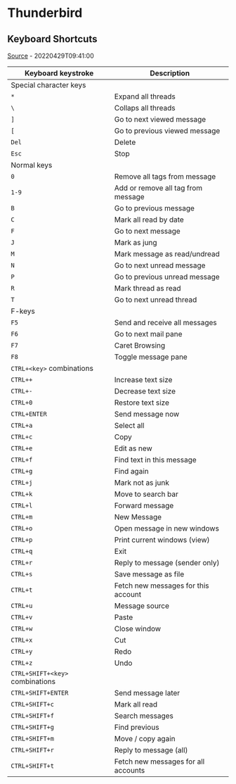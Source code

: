 # Thunderbird

## Keyboard Shortcuts

[Source](https://www-archive.mozilla.org/support/thunderbird/keyboard) - 20220429T09:41:00

| Keyboard keystroke | Description |
| --- | --- |
| Special character keys | |
| `*` | Expand all threads |
| `\` | Collaps all threads |
| `]` | Go to next viewed message |
| `[` | Go to previous viewed message |
| `Del` | Delete |
| `Esc` | Stop |
| Normal keys | |
| `0` | Remove all tags from message |
| `1-9` | Add or remove all tag from message |
| `B` | Go to previous message |
| `C` | Mark all read by date |
| `F` | Go to next message |
| `J` | Mark as jung |
| `M` | Mark message as read/undread |
| `N` | Go to next unread message |
| `P` | Go to previous unread message |
| `R` | Mark thread as read |
| `T` | Go to next unread thread |
| F-keys | |
| `F5` | Send and receive all messages |
| `F6` | Go to next mail pane |
| `F7` | Caret Browsing |
| `F8` | Toggle message pane |
| `CTRL+<key>` combinations | |
| `CTRL++` | Increase text size |
| `CTRL+-` | Decrease text size |
| `CTRL+0` | Restore text size |
| `CTRL+ENTER` | Send message now |
| `CTRL+a` | Select all |
| `CTRL+c` | Copy |
| `CTRL+e` | Edit as new |
| `CTRL+f` | Find text in this message |
| `CTRL+g` | Find again |
| `CTRL+j` | Mark not as junk |
| `CTRL+k` | Move to search bar |
| `CTRL+l` | Forward message |
| `CTRL+m` | New Message |
| `CTRL+o` | Open message in new windows |
| `CTRL+p` | Print current windows (view) |
| `CTRL+q` | Exit |
| `CTRL+r` | Reply to message (sender only) |
| `CTRL+s` | Save message as file |
| `CTRL+t` | Fetch new messages for this account |
| `CTRL+u` | Message source |
| `CTRL+v` | Paste |
| `CTRL+w` | Close window |
| `CTRL+x` | Cut |
| `CTRL+y` | Redo |
| `CTRL+z` | Undo |
| `CTRL+SHIFT+<key>` combinations | |
| `CTRL+SHIFT+ENTER` | Send message later |
| `CTRL+SHIFT+c` | Mark all read |
| `CTRL+SHIFT+f` | Search messages |
| `CTRL+SHIFT+g` | Find previous |
| `CTRL+SHIFT+m` | Move / copy again |
| `CTRL+SHIFT+r` | Reply to message (all) |
| `CTRL+SHIFT+t` | Fetch new messages for all accounts |

